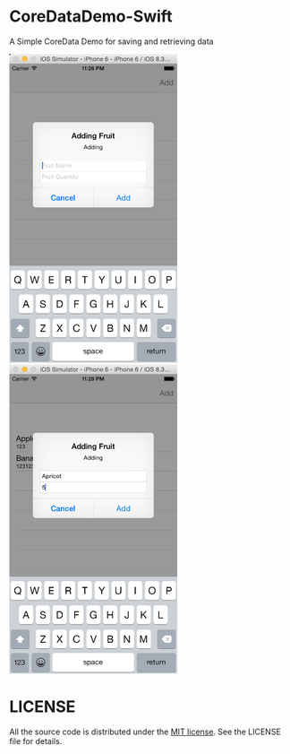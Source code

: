 # CoreDataDemo-Swift
A Simple CoreData Demo for saving and retrieving data

<img src="https://github.com/WEIHOME/CoreDataDemo-Swift/blob/master/2.png" width="300"/>
<img src="https://github.com/WEIHOME/CoreDataDemo-Swift/blob/master/3.png" width="300"/>

# LICENSE
All the source code is distributed under the [MIT license](https://github.com/WEIHOME/CoreDataDemo-Swift/blob/master/LICENSE). See the LICENSE file for details.
